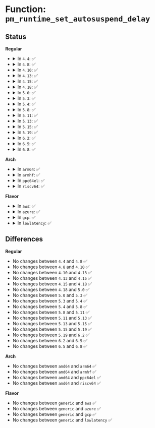 # Function: <code>pm_runtime_set_autosuspend_delay</code>

## Status
<b>Regular</b>
<ul>
<li>
<details>
<summary>In <code>4.4</code>: ✅</summary>

```c
void pm_runtime_set_autosuspend_delay(struct device *dev, int delay);
```

**Collision:** Unique Global

**Inline:** No

**Transformation:** False

**Instances:**

```
In drivers/base/power/runtime.c (ffffffff81557850)
Location: drivers/base/power/runtime.c:1351
Inline: False
Direct callers:
  - block/blk-core.c:blk_pm_runtime_init
  - drivers/base/power/sysfs.c:autosuspend_delay_ms_store
  - drivers/mfd/arizona-core.c:arizona_dev_init
  - drivers/usb/core/usb.c:usb_alloc_dev
  - drivers/usb/core/hub.c:hub_probe
  - drivers/usb/core/sysfs.c:autosuspend_store
```
**Symbols:**

```
ffffffff81557850-ffffffff815578ad: pm_runtime_set_autosuspend_delay (STB_GLOBAL)
```
</details>
</li>
<li>
<details>
<summary>In <code>4.8</code>: ✅</summary>

```c
void pm_runtime_set_autosuspend_delay(struct device *dev, int delay);
```

**Collision:** Unique Global

**Inline:** No

**Transformation:** False

**Instances:**

```
In drivers/base/power/runtime.c (ffffffff815a9910)
Location: drivers/base/power/runtime.c:1355
Inline: False
Direct callers:
  - block/blk-core.c:blk_pm_runtime_init
  - drivers/base/power/sysfs.c:autosuspend_delay_ms_store
  - drivers/mfd/arizona-core.c:arizona_dev_init
  - drivers/usb/core/usb.c:usb_alloc_dev
  - drivers/usb/core/hub.c:hub_probe
  - drivers/usb/core/sysfs.c:autosuspend_store
```
**Symbols:**

```
ffffffff815a9910-ffffffff815a996d: pm_runtime_set_autosuspend_delay (STB_GLOBAL)
```
</details>
</li>
<li>
<details>
<summary>In <code>4.10</code>: ✅</summary>

```c
void pm_runtime_set_autosuspend_delay(struct device *dev, int delay);
```

**Collision:** Unique Global

**Inline:** No

**Transformation:** False

**Instances:**

```
In drivers/base/power/runtime.c (ffffffff815d8700)
Location: drivers/base/power/runtime.c:1443
Inline: False
Direct callers:
  - block/blk-core.c:blk_pm_runtime_init
  - drivers/base/power/sysfs.c:autosuspend_delay_ms_store
  - drivers/mfd/arizona-core.c:arizona_dev_init
  - drivers/usb/core/usb.c:usb_alloc_dev
  - drivers/usb/core/hub.c:hub_probe
  - drivers/usb/core/sysfs.c:autosuspend_store
```
**Symbols:**

```
ffffffff815d8700-ffffffff815d875d: pm_runtime_set_autosuspend_delay (STB_GLOBAL)
```
</details>
</li>
<li>
<details>
<summary>In <code>4.13</code>: ✅</summary>

```c
void pm_runtime_set_autosuspend_delay(struct device *dev, int delay);
```

**Collision:** Unique Global

**Inline:** No

**Transformation:** False

**Instances:**

```
In drivers/base/power/runtime.c (ffffffff815ed210)
Location: drivers/base/power/runtime.c:1443
Inline: False
Direct callers:
  - drivers/base/power/sysfs.c:autosuspend_delay_ms_store
  - drivers/mfd/arizona-core.c:arizona_dev_init
  - drivers/usb/core/usb.c:usb_alloc_dev
  - drivers/usb/core/hub.c:hub_probe
  - drivers/usb/core/sysfs.c:autosuspend_store
  - drivers/i2c/busses/i2c-designware-platdrv.c:dw_i2c_plat_probe
```
**Symbols:**

```
ffffffff815ed210-ffffffff815ed26d: pm_runtime_set_autosuspend_delay (STB_GLOBAL)
```
</details>
</li>
<li>
<details>
<summary>In <code>4.15</code>: ✅</summary>

```c
void pm_runtime_set_autosuspend_delay(struct device *dev, int delay);
```

**Collision:** Unique Global

**Inline:** No

**Transformation:** False

**Instances:**

```
In drivers/base/power/runtime.c (ffffffff816545c0)
Location: drivers/base/power/runtime.c:1435
Inline: False
Direct callers:
  - drivers/base/power/sysfs.c:autosuspend_delay_ms_store
  - drivers/mfd/arizona-core.c:arizona_dev_init
  - drivers/usb/core/usb.c:usb_alloc_dev
  - drivers/usb/core/hub.c:hub_probe
  - drivers/usb/core/sysfs.c:autosuspend_store
  - drivers/i2c/busses/i2c-designware-platdrv.c:dw_i2c_plat_probe
```
**Symbols:**

```
ffffffff816545c0-ffffffff8165461d: pm_runtime_set_autosuspend_delay (STB_GLOBAL)
```
</details>
</li>
<li>
<details>
<summary>In <code>4.18</code>: ✅</summary>

```c
void pm_runtime_set_autosuspend_delay(struct device *dev, int delay);
```

**Collision:** Unique Global

**Inline:** No

**Transformation:** False

**Instances:**

```
In drivers/base/power/runtime.c (ffffffff8168fcc0)
Location: drivers/base/power/runtime.c:1435
Inline: False
Direct callers:
  - drivers/base/power/sysfs.c:autosuspend_delay_ms_store
  - drivers/mfd/arizona-core.c:arizona_dev_init
  - drivers/usb/core/usb.c:usb_alloc_dev
  - drivers/usb/core/hub.c:hub_probe
  - drivers/usb/core/sysfs.c:autosuspend_store
  - drivers/i2c/busses/i2c-designware-platdrv.c:dw_i2c_plat_probe
```
**Symbols:**

```
ffffffff8168fcc0-ffffffff8168fd1d: pm_runtime_set_autosuspend_delay (STB_GLOBAL)
```
</details>
</li>
<li>
<details>
<summary>In <code>5.0</code>: ✅</summary>

```c
void pm_runtime_set_autosuspend_delay(struct device *dev, int delay);
```

**Collision:** Unique Global

**Inline:** No

**Transformation:** False

**Instances:**

```
In drivers/base/power/runtime.c (ffffffff816b0050)
Location: drivers/base/power/runtime.c:1442
Inline: False
Direct callers:
  - block/blk-pm.c:blk_pm_runtime_init
  - drivers/base/power/sysfs.c:autosuspend_delay_ms_store
  - drivers/mfd/arizona-core.c:arizona_dev_init
  - drivers/usb/core/usb.c:usb_alloc_dev
  - drivers/usb/core/hub.c:hub_probe
  - drivers/usb/core/sysfs.c:autosuspend_store
  - drivers/i2c/busses/i2c-designware-platdrv.c:dw_i2c_plat_probe
```
**Symbols:**

```
ffffffff816b0050-ffffffff816b00ad: pm_runtime_set_autosuspend_delay (STB_GLOBAL)
```
</details>
</li>
<li>
<details>
<summary>In <code>5.3</code>: ✅</summary>

```c
void pm_runtime_set_autosuspend_delay(struct device *dev, int delay);
```

**Collision:** Unique Global

**Inline:** No

**Transformation:** False

**Instances:**

```
In drivers/base/power/runtime.c (ffffffff816e9ee0)
Location: drivers/base/power/runtime.c:1526
Inline: False
Direct callers:
  - block/blk-pm.c:blk_pm_runtime_init
  - drivers/base/power/sysfs.c:autosuspend_delay_ms_store
  - drivers/mfd/arizona-core.c:arizona_dev_init
  - drivers/usb/core/usb.c:usb_alloc_dev
  - drivers/usb/core/hub.c:hub_probe
  - drivers/usb/core/sysfs.c:autosuspend_store
  - drivers/i2c/busses/i2c-designware-platdrv.c:dw_i2c_plat_probe
```
**Symbols:**

```
ffffffff816e9ee0-ffffffff816e9f41: pm_runtime_set_autosuspend_delay (STB_GLOBAL)
```
</details>
</li>
<li>
<details>
<summary>In <code>5.4</code>: ✅</summary>

```c
void pm_runtime_set_autosuspend_delay(struct device *dev, int delay);
```

**Collision:** Unique Global

**Inline:** No

**Transformation:** False

**Instances:**

```
In drivers/base/power/runtime.c (ffffffff8170df40)
Location: drivers/base/power/runtime.c:1528
Inline: False
Direct callers:
  - block/blk-pm.c:blk_pm_runtime_init
  - drivers/base/power/sysfs.c:autosuspend_delay_ms_store
  - drivers/mfd/arizona-core.c:arizona_dev_init
  - drivers/usb/core/usb.c:usb_alloc_dev
  - drivers/usb/core/hub.c:hub_probe
  - drivers/usb/core/sysfs.c:autosuspend_store
  - drivers/i2c/busses/i2c-designware-platdrv.c:dw_i2c_plat_probe
```
**Symbols:**

```
ffffffff8170df40-ffffffff8170dfa1: pm_runtime_set_autosuspend_delay (STB_GLOBAL)
```
</details>
</li>
<li>
<details>
<summary>In <code>5.8</code>: ✅</summary>

```c
void pm_runtime_set_autosuspend_delay(struct device *dev, int delay);
```

**Collision:** Unique Global

**Inline:** No

**Transformation:** False

**Instances:**

```
In drivers/base/power/runtime.c (ffffffff817c9290)
Location: drivers/base/power/runtime.c:1553
Inline: False
Direct callers:
  - block/blk-pm.c:blk_pm_runtime_init
  - drivers/base/power/sysfs.c:autosuspend_delay_ms_store
  - drivers/mfd/arizona-core.c:arizona_dev_init
  - drivers/scsi/sd.c:sd_probe
  - drivers/usb/core/usb.c:usb_alloc_dev
  - drivers/usb/core/hub.c:hub_probe
  - drivers/usb/core/sysfs.c:autosuspend_store
  - drivers/i2c/busses/i2c-designware-platdrv.c:dw_i2c_plat_probe
```
**Symbols:**

```
ffffffff817c9290-ffffffff817c92f1: pm_runtime_set_autosuspend_delay (STB_GLOBAL)
```
</details>
</li>
<li>
<details>
<summary>In <code>5.11</code>: ✅</summary>

```c
void pm_runtime_set_autosuspend_delay(struct device *dev, int delay);
```

**Collision:** Unique Global

**Inline:** No

**Transformation:** False

**Instances:**

```
In drivers/base/power/runtime.c (ffffffff817ddbb0)
Location: drivers/base/power/runtime.c:1585
Inline: False
Direct callers:
  - block/blk-pm.c:blk_pm_runtime_init
  - drivers/pci/pcie/portdrv_pci.c:pcie_portdrv_probe
  - drivers/base/power/sysfs.c:autosuspend_delay_ms_store
  - drivers/mfd/arizona-core.c:arizona_dev_init
  - drivers/scsi/sd.c:sd_probe
  - drivers/usb/core/usb.c:usb_alloc_dev
  - drivers/usb/core/hub.c:hub_probe
  - drivers/usb/core/sysfs.c:autosuspend_store
  - drivers/i2c/busses/i2c-designware-platdrv.c:dw_i2c_plat_probe
```
**Symbols:**

```
ffffffff817ddbb0-ffffffff817ddc11: pm_runtime_set_autosuspend_delay (STB_GLOBAL)
```
</details>
</li>
<li>
<details>
<summary>In <code>5.13</code>: ✅</summary>

```c
void pm_runtime_set_autosuspend_delay(struct device *dev, int delay);
```

**Collision:** Unique Global

**Inline:** No

**Transformation:** False

**Instances:**

```
In drivers/base/power/runtime.c (ffffffff817c1f30)
Location: drivers/base/power/runtime.c:1585
Inline: False
Direct callers:
  - block/blk-pm.c:blk_pm_runtime_init
  - drivers/pci/pcie/portdrv_pci.c:pcie_portdrv_probe
  - drivers/base/power/sysfs.c:autosuspend_delay_ms_store
  - drivers/mfd/arizona-core.c:arizona_dev_init
  - drivers/scsi/sd.c:sd_probe
  - drivers/usb/core/usb.c:usb_alloc_dev
  - drivers/usb/core/hub.c:hub_probe
  - drivers/usb/core/sysfs.c:autosuspend_store
  - drivers/i2c/busses/i2c-designware-platdrv.c:dw_i2c_plat_probe
```
**Symbols:**

```
ffffffff817c1f30-ffffffff817c1f91: pm_runtime_set_autosuspend_delay (STB_GLOBAL)
```
</details>
</li>
<li>
<details>
<summary>In <code>5.15</code>: ✅</summary>

```c
void pm_runtime_set_autosuspend_delay(struct device *dev, int delay);
```

**Collision:** Unique Global

**Inline:** No

**Transformation:** False

**Instances:**

```
In drivers/base/power/runtime.c (ffffffff8184bde0)
Location: drivers/base/power/runtime.c:1621
Inline: False
Direct callers:
  - block/blk-pm.c:blk_pm_runtime_init
  - drivers/pci/pcie/portdrv_pci.c:pcie_portdrv_probe
  - drivers/base/power/sysfs.c:autosuspend_delay_ms_store
  - drivers/scsi/sd.c:sd_probe
  - drivers/usb/core/usb.c:usb_alloc_dev
  - drivers/usb/core/hub.c:hub_probe
  - drivers/usb/core/sysfs.c:autosuspend_store
  - drivers/i2c/busses/i2c-designware-platdrv.c:dw_i2c_plat_probe
```
**Symbols:**

```
ffffffff8184bde0-ffffffff8184be41: pm_runtime_set_autosuspend_delay (STB_GLOBAL)
```
</details>
</li>
<li>
<details>
<summary>In <code>5.19</code>: ✅</summary>

```c
void pm_runtime_set_autosuspend_delay(struct device *dev, int delay);
```

**Collision:** Unique Global

**Inline:** No

**Transformation:** False

**Instances:**

```
In drivers/base/power/runtime.c (ffffffff81991750)
Location: drivers/base/power/runtime.c:1660
Inline: False
Direct callers:
  - block/blk-pm.c:blk_pm_runtime_init
  - drivers/pci/pcie/portdrv_pci.c:pcie_portdrv_probe
  - drivers/base/power/sysfs.c:autosuspend_delay_ms_store
  - drivers/scsi/sd.c:sd_probe
  - drivers/usb/core/usb.c:usb_alloc_dev
  - drivers/usb/core/hub.c:hub_probe
  - drivers/usb/core/sysfs.c:autosuspend_store
  - drivers/i2c/busses/i2c-designware-platdrv.c:dw_i2c_plat_probe
```
**Symbols:**

```
ffffffff81991750-ffffffff819917ae: pm_runtime_set_autosuspend_delay (STB_GLOBAL)
```
</details>
</li>
<li>
<details>
<summary>In <code>6.2</code>: ✅</summary>

```c
void pm_runtime_set_autosuspend_delay(struct device *dev, int delay);
```

**Collision:** Unique Global

**Inline:** No

**Transformation:** False

**Instances:**

```
In drivers/base/power/runtime.c (ffffffff81b01b30)
Location: drivers/base/power/runtime.c:1674
Inline: False
Direct callers:
  - block/blk-pm.c:blk_pm_runtime_init
  - drivers/pci/pcie/portdrv.c:pcie_portdrv_probe
  - drivers/base/power/sysfs.c:autosuspend_delay_ms_store
  - drivers/scsi/sd.c:sd_probe
  - drivers/usb/core/usb.c:usb_alloc_dev
  - drivers/usb/core/hub.c:hub_probe
  - drivers/usb/core/sysfs.c:autosuspend_store
  - drivers/i2c/busses/i2c-designware-platdrv.c:dw_i2c_plat_probe
```
**Symbols:**

```
ffffffff81b01b30-ffffffff81b01b8e: pm_runtime_set_autosuspend_delay (STB_GLOBAL)
```
</details>
</li>
<li>
<details>
<summary>In <code>6.5</code>: ✅</summary>

```c
void pm_runtime_set_autosuspend_delay(struct device *dev, int delay);
```

**Collision:** Unique Global

**Inline:** No

**Transformation:** False

**Instances:**

```
In drivers/base/power/runtime.c (ffffffff81b4fc20)
Location: drivers/base/power/runtime.c:1674
Inline: False
Direct callers:
  - block/blk-pm.c:blk_pm_runtime_init
  - drivers/pci/pcie/portdrv.c:pcie_portdrv_probe
  - drivers/tty/serial/serial_port.c:serial_port_probe
  - drivers/base/power/sysfs.c:autosuspend_delay_ms_store
  - drivers/scsi/sd.c:sd_probe
  - drivers/usb/core/usb.c:usb_alloc_dev
  - drivers/usb/core/hub.c:hub_probe
  - drivers/usb/core/sysfs.c:autosuspend_store
  - drivers/i2c/busses/i2c-designware-platdrv.c:dw_i2c_plat_probe
```
**Symbols:**

```
ffffffff81b4fc20-ffffffff81b4fc7e: pm_runtime_set_autosuspend_delay (STB_GLOBAL)
```
</details>
</li>
<li>
<details>
<summary>In <code>6.8</code>: ✅</summary>

```c
void pm_runtime_set_autosuspend_delay(struct device *dev, int delay);
```

**Collision:** Unique Global

**Inline:** No

**Transformation:** False

**Instances:**

```
In drivers/base/power/runtime.c (ffffffff81ba81a0)
Location: drivers/base/power/runtime.c:1675
Inline: False
Direct callers:
  - block/blk-pm.c:blk_pm_runtime_init
  - drivers/pci/pcie/portdrv.c:pcie_portdrv_probe
  - drivers/tty/serial/serial_port.c:serial_port_probe
  - drivers/base/power/sysfs.c:autosuspend_delay_ms_store
  - drivers/scsi/sd.c:sd_probe
  - drivers/usb/core/usb.c:usb_alloc_dev
  - drivers/usb/core/hub.c:hub_probe
  - drivers/usb/core/sysfs.c:autosuspend_store
  - drivers/i2c/busses/i2c-designware-platdrv.c:dw_i2c_plat_probe
```
**Symbols:**

```
ffffffff81ba81a0-ffffffff81ba81fe: pm_runtime_set_autosuspend_delay (STB_GLOBAL)
```
</details>
</li>
</ul>
<b>Arch</b>
<ul>
<li>
<details>
<summary>In <code>arm64</code>: ✅</summary>

```c
void pm_runtime_set_autosuspend_delay(struct device *dev, int delay);
```

**Collision:** Unique Global

**Inline:** No

**Transformation:** False

**Instances:**

```
In drivers/base/power/runtime.c (ffff8000108fd860)
Location: drivers/base/power/runtime.c:1528
Inline: False
Direct callers:
  - block/blk-pm.c:blk_pm_runtime_init
  - drivers/base/power/sysfs.c:autosuspend_delay_ms_store
  - drivers/mfd/arizona-core.c:arizona_dev_init
  - drivers/spi/spi-omap2-mcspi.c:omap2_mcspi_probe
  - drivers/net/ethernet/freescale/fec_main.c:fec_probe
  - drivers/usb/core/usb.c:usb_alloc_dev
  - drivers/usb/core/hub.c:hub_probe
  - drivers/usb/core/sysfs.c:autosuspend_store
  - drivers/i2c/busses/i2c-designware-platdrv.c:dw_i2c_plat_probe
  - drivers/i2c/busses/i2c-omap.c:omap_i2c_probe
  - drivers/i2c/busses/i2c-sprd.c:sprd_i2c_probe
  - drivers/mmc/core/block.c:mmc_blk_probe
  - drivers/mmc/host/mmci.c:mmci_probe
```
**Symbols:**

```
ffff8000108fd860-ffff8000108fd90c: pm_runtime_set_autosuspend_delay (STB_GLOBAL)
```
</details>
</li>
<li>
<details>
<summary>In <code>armhf</code>: ✅</summary>

```c
void pm_runtime_set_autosuspend_delay(struct device *dev, int delay);
```

**Collision:** Unique Global

**Inline:** No

**Transformation:** False

**Instances:**

```
In drivers/base/power/runtime.c (c09e827c)
Location: drivers/base/power/runtime.c:1528
Inline: False
Direct callers:
  - block/blk-pm.c:blk_pm_runtime_init
  - drivers/tty/serial/omap-serial.c:serial_omap_probe
  - drivers/base/power/sysfs.c:autosuspend_delay_ms_store
  - drivers/mfd/arizona-core.c:arizona_dev_init
  - drivers/spi/spi-omap2-mcspi.c:omap2_mcspi_probe
  - drivers/net/ethernet/freescale/fec_main.c:fec_probe
  - drivers/net/ethernet/ti/davinci_mdio.c:davinci_mdio_probe
  - drivers/usb/core/usb.c:usb_alloc_dev
  - drivers/usb/core/hub.c:hub_probe
  - drivers/usb/core/sysfs.c:autosuspend_store
  - drivers/usb/musb/musb_core.c:musb_init_controller
  - drivers/i2c/busses/i2c-designware-platdrv.c:dw_i2c_plat_probe
  - drivers/i2c/busses/i2c-imx.c:i2c_imx_probe
  - drivers/i2c/busses/i2c-omap.c:omap_i2c_probe
  - drivers/mmc/core/block.c:mmc_blk_probe
  - drivers/mmc/host/mmci.c:mmci_probe
  - drivers/mmc/host/omap_hsmmc.c:omap_hsmmc_probe
  - drivers/mmc/host/sdhci-esdhc-imx.c:sdhci_esdhc_imx_probe
```
**Symbols:**

```
c09e827c-c09e82d8: pm_runtime_set_autosuspend_delay (STB_GLOBAL)
```
</details>
</li>
<li>
<details>
<summary>In <code>ppc64el</code>: ✅</summary>

```c
void pm_runtime_set_autosuspend_delay(struct device *dev, int delay);
```

**Collision:** Unique Global

**Inline:** No

**Transformation:** False

**Instances:**

```
In drivers/base/power/runtime.c (c00000000099ad00)
Location: drivers/base/power/runtime.c:1528
Inline: False
Direct callers:
  - block/blk-pm.c:blk_pm_runtime_init
  - drivers/base/power/sysfs.c:autosuspend_delay_ms_store
  - drivers/mfd/arizona-core.c:arizona_dev_init
  - drivers/usb/core/usb.c:usb_alloc_dev
  - drivers/usb/core/hub.c:hub_probe
  - drivers/usb/core/sysfs.c:autosuspend_store
  - drivers/i2c/busses/i2c-designware-platdrv.c:dw_i2c_plat_probe
```
**Symbols:**

```
c00000000099ad00-c00000000099adb0: pm_runtime_set_autosuspend_delay (STB_GLOBAL)
```
</details>
</li>
<li>
<details>
<summary>In <code>riscv64</code>: ✅</summary>

```c
void pm_runtime_set_autosuspend_delay(struct device *dev, int delay);
```

**Collision:** Unique Global

**Inline:** No

**Transformation:** False

**Instances:**

```
In drivers/base/power/runtime.c (ffffffe00058c4ae)
Location: drivers/base/power/runtime.c:1528
Inline: False
Direct callers:
  - block/blk-pm.c:blk_pm_runtime_init
  - drivers/base/power/sysfs.c:autosuspend_delay_ms_store
  - drivers/mfd/arizona-core.c:arizona_dev_init
  - drivers/usb/core/usb.c:usb_alloc_dev
  - drivers/usb/core/hub.c:hub_probe
  - drivers/usb/core/sysfs.c:autosuspend_store
  - drivers/i2c/busses/i2c-designware-platdrv.c:dw_i2c_plat_probe
  - drivers/mmc/core/block.c:mmc_blk_probe
```
**Symbols:**

```
ffffffe00058c4ae-ffffffe00058c53e: pm_runtime_set_autosuspend_delay (STB_GLOBAL)
```
</details>
</li>
</ul>
<b>Flavor</b>
<ul>
<li>
<details>
<summary>In <code>aws</code>: ✅</summary>

```c
void pm_runtime_set_autosuspend_delay(struct device *dev, int delay);
```

**Collision:** Unique Global

**Inline:** No

**Transformation:** False

**Instances:**

```
In drivers/base/power/runtime.c (ffffffff816d3690)
Location: drivers/base/power/runtime.c:1528
Inline: False
Direct callers:
  - block/blk-pm.c:blk_pm_runtime_init
  - drivers/base/power/sysfs.c:autosuspend_delay_ms_store
  - drivers/mfd/arizona-core.c:arizona_dev_init
  - drivers/usb/core/usb.c:usb_alloc_dev
  - drivers/usb/core/hub.c:hub_probe
  - drivers/usb/core/sysfs.c:autosuspend_store
```
**Symbols:**

```
ffffffff816d3690-ffffffff816d36f1: pm_runtime_set_autosuspend_delay (STB_GLOBAL)
```
</details>
</li>
<li>
<details>
<summary>In <code>azure</code>: ✅</summary>

```c
void pm_runtime_set_autosuspend_delay(struct device *dev, int delay);
```

**Collision:** Unique Global

**Inline:** No

**Transformation:** False

**Instances:**

```
In drivers/base/power/runtime.c (ffffffff816ae950)
Location: drivers/base/power/runtime.c:1528
Inline: False
Direct callers:
  - block/blk-pm.c:blk_pm_runtime_init
  - drivers/base/power/sysfs.c:autosuspend_delay_ms_store
  - drivers/mfd/arizona-core.c:arizona_dev_init
  - drivers/usb/core/usb.c:usb_alloc_dev
  - drivers/usb/core/hub.c:hub_probe
  - drivers/usb/core/sysfs.c:autosuspend_store
```
**Symbols:**

```
ffffffff816ae950-ffffffff816ae9ab: pm_runtime_set_autosuspend_delay (STB_GLOBAL)
```
</details>
</li>
<li>
<details>
<summary>In <code>gcp</code>: ✅</summary>

```c
void pm_runtime_set_autosuspend_delay(struct device *dev, int delay);
```

**Collision:** Unique Global

**Inline:** No

**Transformation:** False

**Instances:**

```
In drivers/base/power/runtime.c (ffffffff81701c00)
Location: drivers/base/power/runtime.c:1528
Inline: False
Direct callers:
  - block/blk-pm.c:blk_pm_runtime_init
  - drivers/base/power/sysfs.c:autosuspend_delay_ms_store
  - drivers/mfd/arizona-core.c:arizona_dev_init
  - drivers/usb/core/usb.c:usb_alloc_dev
  - drivers/usb/core/hub.c:hub_probe
  - drivers/usb/core/sysfs.c:autosuspend_store
  - drivers/i2c/busses/i2c-amd-mp2-pci.c:amd_mp2_pci_probe
  - drivers/i2c/busses/i2c-designware-platdrv.c:dw_i2c_plat_probe
```
**Symbols:**

```
ffffffff81701c00-ffffffff81701c61: pm_runtime_set_autosuspend_delay (STB_GLOBAL)
```
</details>
</li>
<li>
<details>
<summary>In <code>lowlatency</code>: ✅</summary>

```c
void pm_runtime_set_autosuspend_delay(struct device *dev, int delay);
```

**Collision:** Unique Global

**Inline:** No

**Transformation:** False

**Instances:**

```
In drivers/base/power/runtime.c (ffffffff8171c0c0)
Location: drivers/base/power/runtime.c:1528
Inline: False
Direct callers:
  - block/blk-pm.c:blk_pm_runtime_init
  - drivers/base/power/sysfs.c:autosuspend_delay_ms_store
  - drivers/mfd/arizona-core.c:arizona_dev_init
  - drivers/usb/core/usb.c:usb_alloc_dev
  - drivers/usb/core/hub.c:hub_probe
  - drivers/usb/core/sysfs.c:autosuspend_store
  - drivers/i2c/busses/i2c-designware-platdrv.c:dw_i2c_plat_probe
```
**Symbols:**

```
ffffffff8171c0c0-ffffffff8171c118: pm_runtime_set_autosuspend_delay (STB_GLOBAL)
```
</details>
</li>
</ul>

## Differences
<b>Regular</b>
<ul>
<li>
No changes between <code>4.4</code> and <code>4.8</code> ✅
</li>
<li>
No changes between <code>4.8</code> and <code>4.10</code> ✅
</li>
<li>
No changes between <code>4.10</code> and <code>4.13</code> ✅
</li>
<li>
No changes between <code>4.13</code> and <code>4.15</code> ✅
</li>
<li>
No changes between <code>4.15</code> and <code>4.18</code> ✅
</li>
<li>
No changes between <code>4.18</code> and <code>5.0</code> ✅
</li>
<li>
No changes between <code>5.0</code> and <code>5.3</code> ✅
</li>
<li>
No changes between <code>5.3</code> and <code>5.4</code> ✅
</li>
<li>
No changes between <code>5.4</code> and <code>5.8</code> ✅
</li>
<li>
No changes between <code>5.8</code> and <code>5.11</code> ✅
</li>
<li>
No changes between <code>5.11</code> and <code>5.13</code> ✅
</li>
<li>
No changes between <code>5.13</code> and <code>5.15</code> ✅
</li>
<li>
No changes between <code>5.15</code> and <code>5.19</code> ✅
</li>
<li>
No changes between <code>5.19</code> and <code>6.2</code> ✅
</li>
<li>
No changes between <code>6.2</code> and <code>6.5</code> ✅
</li>
<li>
No changes between <code>6.5</code> and <code>6.8</code> ✅
</li>
</ul>
<b>Arch</b>
<ul>
<li>
No changes between <code>amd64</code> and <code>arm64</code> ✅
</li>
<li>
No changes between <code>amd64</code> and <code>armhf</code> ✅
</li>
<li>
No changes between <code>amd64</code> and <code>ppc64el</code> ✅
</li>
<li>
No changes between <code>amd64</code> and <code>riscv64</code> ✅
</li>
</ul>
<b>Flavor</b>
<ul>
<li>
No changes between <code>generic</code> and <code>aws</code> ✅
</li>
<li>
No changes between <code>generic</code> and <code>azure</code> ✅
</li>
<li>
No changes between <code>generic</code> and <code>gcp</code> ✅
</li>
<li>
No changes between <code>generic</code> and <code>lowlatency</code> ✅
</li>
</ul>
